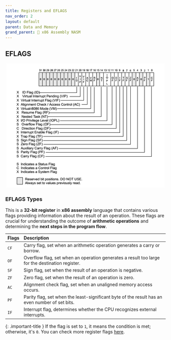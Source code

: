 ```yaml
---
title: Registers and EFLAGS
nav_order: 2
layout: default
parent: Data and Memory
grand_parent: 🔲 x86 Assembly NASM
---
```


## **EFLAGS**

<div style="text-align:center;">
    <img src="../../../assets/images/eflags.png" alt="EFLAGS">
</div>

### **EFLAGS Types**

This is a **32-bit register** in **x86 assembly** language that contains various flags providing information about the result of an operation. These flags are crucial for understanding the outcome of **arithmetic operations** and determining the **next steps in the program flow**.

| Flags | Description |
|:------|:------------|
| `CF`  | Carry flag, set when an arithmetic operation generates a carry or borrow. |
| `OF`  | Overflow flag, set when an operation generates a result too large for the destination register. |
| `SF`  | Sign flag, set when the result of an operation is negative. |
| `ZF`  | Zero flag, set when the result of an operation is zero. |
| `AC`  | Alignment check flag, set when an unaligned memory access occurs. |
| `PF`  | Parity flag, set when the least-significant byte of the result has an even number of set bits. |
| `IF`  | Interrupt flag, determines whether the CPU recognizes external interrupts. |

{: .important-title }
If the flag is set to `1`, it means the condition is met; otherwise, it's `0`. You can check more register flags [here](https://en.wikipedia.org/wiki/FLAGS_register).